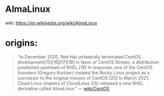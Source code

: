 # AlmaLinux
wiki: https://en.wikipedia.org/wiki/AlmaLinux

# origins:
>"In December 2020, Red Hat unilaterally terminated CentOS development[15][16][17][18] in favor of CentOS Stream, a distribution positioned upstream of RHEL.[19] In response, one of the CentOS founders (Gregory Kurtzer) created the Rocky Linux project as a successor to the original mission of CentOS.[20] In March 2021, Cloud Linux (makers of CloudLinux OS) released a new RHEL derivative called AlmaLinux." — [wiki/CentOS](https://en.wikipedia.org/wiki/CentOS)
